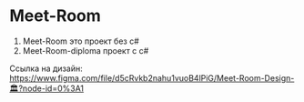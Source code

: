 # Meet-Room

1. Meet-Room это проект без c#
2. Meet-Room-diploma проект с c#

Ссылка на дизайн: https://www.figma.com/file/d5cRvkb2nahu1vuoB4lPiG/Meet-Room-Design-🏛?node-id=0%3A1
